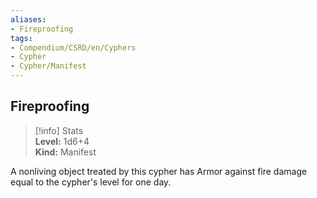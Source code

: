 ```yaml
---
aliases:
- Fireproofing
tags:
- Compendium/CSRD/en/Cyphers
- Cypher
- Cypher/Manifest
---
```


  
## Fireproofing  
>[!info] Stats  
> **Level:** 1d6+4  
> **Kind:** Manifest
  
A nonliving object treated by this cypher has Armor against fire damage equal to the cypher's level for one day.